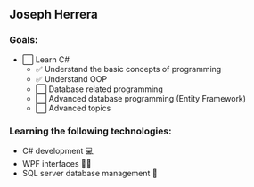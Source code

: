 ## Joseph Herrera 

### Goals:
- ⬜️ Learn C#
  - ✅ Understand the basic concepts of programming
  - ✅ Understand OOP
  - ⬜️ Database related programming
  - ⬜️ Advanced database programming (Entity Framework)
  - ⬜️ Advanced topics 
  
### Learning the following technologies:
- C# development 💻
- WPF interfaces 👨‍💻
- SQL server database management 💾

